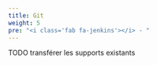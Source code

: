 ```yaml
---
title: Git
weight: 5
pre: "<i class='fab fa-jenkins'></i> - "
---
```


TODO transférer les supports existants
